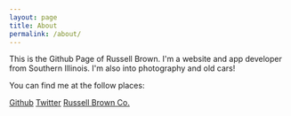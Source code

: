 ```yaml
---
layout: page
title: About
permalink: /about/
---
```


This is the Github Page of Russell Brown. I'm a website and app developer from Southern Illinois. I'm also into photography and old cars!

You can find me at the follow places:

[Github](https://github.com/rwbrown72)
[Twitter](http://twitter.com/rwbrown72)
[Russell Brown Co.](http://russellbrown.co)